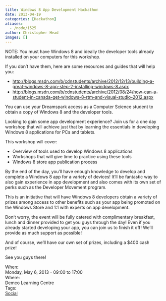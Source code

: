 ```yaml
---
title: Windows 8 App Development Hackathon
date: 2013-04-19
categories: [Hackathon]
aliases:
  - /node/1525
author: Christopher Head
images: []
---
```


<div class="field field-name-body field-type-text-with-summary field-label-hidden"><div class="field-items"><div class="field-item even"><p>NOTE: You must have Windows 8 and ideally the developer tools already installed on your computers for this workshop.</p>
<p>If you don&#x2019;t have them, here are some resources and guides that will help you:</p>
<ul>
<li><a href="https://blogs.msdn.com/b/cdnstudents/archive/2012/12/13/building-a-great-windows-8-app-step-2-installing-windows-8.aspx">http://blogs.msdn.com/b/cdnstudents/archive/2012/12/13/building-a-great-windows-8-app-step-2-installing-windows-8.aspx</a></li>
<li><a href="https://blogs.msdn.com/b/cdnstudents/archive/2012/08/24/how-can-a-student-in-canada-get-windows-8-rtm-and-visual-studio-2012.aspx">http://blogs.msdn.com/b/cdnstudents/archive/2012/08/24/how-can-a-student-in-canada-get-windows-8-rtm-and-visual-studio-2012.aspx</a>
</li></ul>
<p>You can use your Dreamspark access as a Computer Science student to obtain a copy of Windows 8 and the developer tools.</p>
<p>Looking to gain some app development experience? Join us for a one day workshop that will achieve just that by learning the essentials in developing Windows 8 applications for PCs and tablets.</p>
<p>This workshop will cover:</p>
<ul>
<li>Overview of tools used to develop Windows 8 applications</li>
<li>Workshops that will give time to practice using these tools</li>
<li>Windows 8 store app publication process</li>
</ul>
<p>By the end of the day, you&#x2019;ll have enough knowledge to develop and complete a Windows 8 app for a variety of devices! It&#x2019;ll be fantastic way to also gain experience in app development and also comes with its own set of perks such as the Developer Movement program.</p>
<p>This is an initiative that will have Windows 8 developers obtain a variety of prizes among access to other benefits such as your app being promoted on the Windows Store and 1:1 with experts on app development.</p>
<p>Don&#x2019;t worry, the event will be fully catered with complimentary breakfast, lunch and dinner provided to get you guys through the day! Even if you already started developing your app, you can join us to finish it off! We&#x2019;ll provide as much support as possible!</p>
<p>And of course, we&#x2019;ll have our own set of prizes, including a $400 cash prize!</p>
<p>See you guys there!</p>
</div></div></div><div class="field field-name-field-dates field-type-datetime field-label-above"><div class="field-label">When:&#xA0;</div><div class="field-items"><div class="field-item even"><span class="date-display-single">Monday, May 6, 2013 - <span class="date-display-range"><span class="date-display-start">09:00</span> to <span class="date-display-end">17:00</span></span></span></div></div></div><div class="field field-name-field-location field-type-text field-label-above"><div class="field-label">Where:&#xA0;</div><div class="field-items"><div class="field-item even">Demco Learning Centre</div></div></div>    <footer>
    <div class="field field-name-field-tags field-type-taxonomy-term-reference field-label-above"><div class="field-label">Tags:&#xA0;</div><div class="field-items"><div class="field-item even"><a href="/social">Social</a></div></div></div>      </footer>
